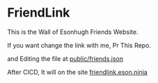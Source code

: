 # FriendLink 

This is the Wall of Esonhugh Friends Website.

If you want change the link with me, Pr This Repo.

and Editing the file at [public/friends.json](https://github.com/Esonhugh/FriendLink/blob/master/public/friends.json)

After CICD, It will on the site [friendlink.eson.ninja](https://friendlink.eson.ninja/)
